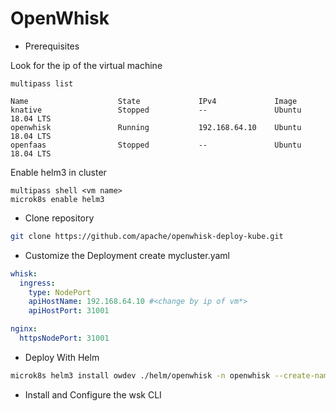 # OpenWhisk

- Prerequisites

Look for the ip of the virtual machine

```shell
multipass list

Name                    State             IPv4             Image
knative                 Stopped           --               Ubuntu 18.04 LTS
openwhisk               Running           192.168.64.10    Ubuntu 18.04 LTS
openfaas                Stopped           --               Ubuntu 18.04 LTS
```

Enable helm3 in cluster

```shell
multipass shell <vm name>
microk8s enable helm3
```

- Clone repository

```bash
git clone https://github.com/apache/openwhisk-deploy-kube.git
```

- Customize the Deployment
  create mycluster.yaml

```yaml
whisk:
  ingress:
    type: NodePort
    apiHostName: 192.168.64.10 #<change by ip of vm*>
    apiHostPort: 31001

nginx:
  httpsNodePort: 31001
```

- Deploy With Helm

```bash
microk8s helm3 install owdev ./helm/openwhisk -n openwhisk --create-namespace -f mycluster.yaml
```

- Install and Configure the wsk CLI

<!-- TODO -->